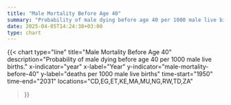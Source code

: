 ```yaml
---
title: "Male Mortality Before Age 40"
summary: "Probability of male dying before age 40 per 1000 male live births"
date: 2025-04-05T14:24:38+03:00
type: chart
---
```


{{< chart
    type="line"
    title="Male Mortality Before Age 40"
    description="Probability of male dying before age 40 per 1000 male live births."
    x-indicator="year"
    x-label="Year"
    y-indicator="male-mortality-before-40"
    y-label="deaths per 1000 male live births"
    time-start="1950"
    time-end="2031"
    locations="CD,EG,ET,KE,MA,MU,NG,RW,TD,ZA"
>}}
